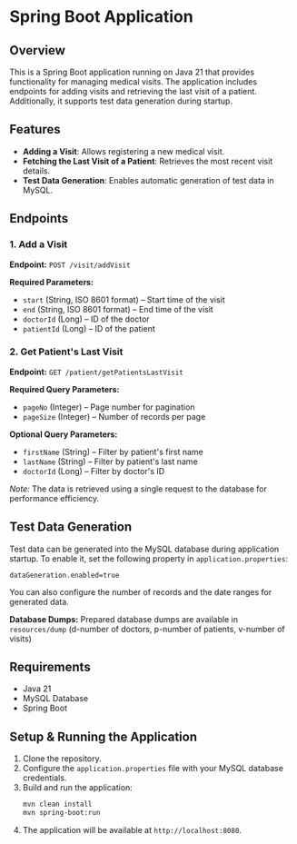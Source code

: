 # Spring Boot Application

## Overview
This is a Spring Boot application running on Java 21 that provides functionality for managing medical visits. The application includes endpoints for adding visits and retrieving the last visit of a patient. Additionally, it supports test data generation during startup.

## Features
- **Adding a Visit**: Allows registering a new medical visit.
- **Fetching the Last Visit of a Patient**: Retrieves the most recent visit details.
- **Test Data Generation**: Enables automatic generation of test data in MySQL.

## Endpoints

### 1. Add a Visit
**Endpoint:** `POST /visit/addVisit`

**Required Parameters:**
- `start` (String, ISO 8601 format) – Start time of the visit
- `end` (String, ISO 8601 format) – End time of the visit
- `doctorId` (Long) – ID of the doctor
- `patientId` (Long) – ID of the patient

### 2. Get Patient's Last Visit
**Endpoint:** `GET /patient/getPatientsLastVisit`

**Required Query Parameters:**
- `pageNo` (Integer) – Page number for pagination
- `pageSize` (Integer) – Number of records per page

**Optional Query Parameters:**
- `firstName` (String) – Filter by patient's first name
- `lastName` (String) – Filter by patient's last name
- `doctorId` (Long) – Filter by doctor's ID

*Note:* The data is retrieved using a single request to the database for performance efficiency.

## Test Data Generation
Test data can be generated into the MySQL database during application startup. To enable it, set the following property in `application.properties`:

```
dataGeneration.enabled=true
```

You can also configure the number of records and the date ranges for generated data.

**Database Dumps:**
Prepared database dumps are available in `resources/dump` (d-number of doctors, p-number of patients, v-number of visits)

## Requirements
- Java 21
- MySQL Database
- Spring Boot

## Setup & Running the Application
1. Clone the repository.
2. Configure the `application.properties` file with your MySQL database credentials.
3. Build and run the application:
   ```sh
   mvn clean install
   mvn spring-boot:run
   ```
4. The application will be available at `http://localhost:8080`.

